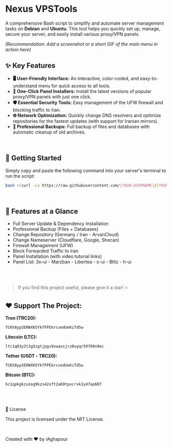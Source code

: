 # Nexus VPSTools

A comprehensive Bash script to simplify and automate server management tasks on **Debian** and **Ubuntu**. This tool helps you quickly set up, manage, secure your server, and easily install various proxy/VPN panels.

*(Recommendation: Add a screenshot or a short GIF of the main menu in action here)*

## ✨ Key Features
- **🖥️ User-Friendly Interface:** An interactive, color-coded, and easy-to-understand menu for quick access to all tools.
- **🚀 One-Click Panel Installers:** Install the latest versions of popular proxy/VPN panels with just one click.
- **🛡️ Essential Security Tools:** Easy management of the UFW firewall and blocking traffic to Iran.
- **🌐 Network Optimization:** Quickly change DNS resolvers and optimize repositories for the fastest updates (with support for Iranian mirrors).
- **💾 Professional Backups:** Full backup of files and databases with automatic cleanup of old archives.

<br>

## 🚀 Getting Started
Simply copy and paste the following command into your server's terminal to run the script:

```bash
bash <(curl -Ls https://raw.githubusercontent.com/[YOUR-USERNAME]/[YOUR-REPO-NAME]/main/nexus.sh)
```

<br>

## 📂 Features at a Glance
- Full Server Update & Dependency Installation
- Professional Backup (Files + Databases)
- Change Repository (Germany / Iran - ArvanCloud)
- Change Nameserver (Cloudflare, Google, Shecan)
- Firewall Management (UFW)
- Block Forwarded Traffic to Iran
- Panel Installation (with video tutorial links)
- Panel List: 3x-ui - Marzban - Libertea - s-ui - Blitz - h-ui

<br>
<br>

> If you find this project useful, please give it a star! ⭐

## ❤️ Support The Project:


**Tron (TRC20):**

```
TCKh8yp3ERWXK5YkfFPEkrcxedUeKiTd5w
```

**Litecoin (LTC):**

```
ltc1q03y2t3g5zgtjpgs9xwaxsjrz0uyqr59799n9ec
```

**Tether (USDT - TRC20):**

```
TCKh8yp3ERWXK5YkfFPEkrcxedUeKiTd5w
```

**Bitcoin (BTC):**

```
bc1qpkgkzuzeg9kzs42xft2a69tpxcrxk2y47ap607
```

<br>
<br>

📜 License

This project is licensed under the MIT License.

<br>

Created with ❤️ by iAghapour
